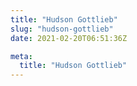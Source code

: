 ```yaml
---
title: "Hudson Gottlieb"
slug: "hudson-gottlieb"
date: 2021-02-20T06:51:36Z

meta:
  title: "Hudson Gottlieb"
---
```


